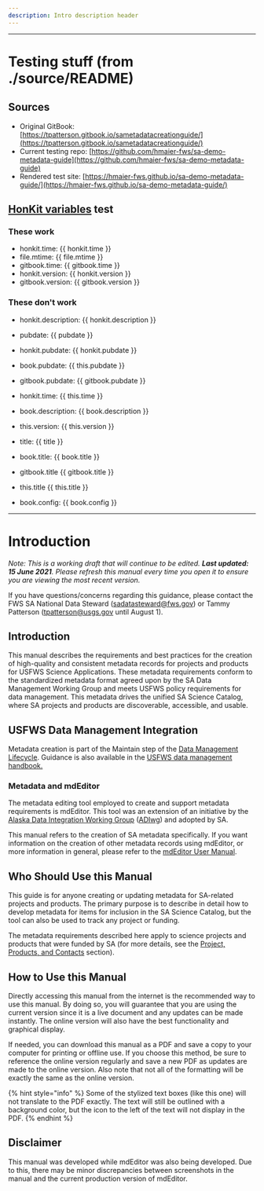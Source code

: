 ```yaml
---
description: Intro description header
---
```


---
# Testing stuff (from ./source/README)

## Sources

  - Original GitBook: [https://tpatterson.gitbook.io/sametadatacreationguide/](https://tpatterson.gitbook.io/sametadatacreationguide/)
  - Current testing repo: [https://github.com/hmaier-fws/sa-demo-metadata-guide](https://github.com/hmaier-fws/sa-demo-metadata-guide)
  - Rendered test site: [https://hmaier-fws.github.io/sa-demo-metadata-guide/](https://hmaier-fws.github.io/sa-demo-metadata-guide/)


## [HonKit variables](https://honkit.netlify.app/templating/variables.html) test

### These work

  - honkit.time: {{ honkit.time }}
  - file.mtime: {{ file.mtime }}
  - gitbook.time: {{ gitbook.time }}
  - honkit.version: {{ honkit.version }}
  - gitbook.version: {{ gitbook.version }}
    
  
### These don't work

  - honkit.description: {{ honkit.description }}
  - pubdate: {{ pubdate }}
  - honkit.pubdate: {{ honkit.pubdate }}
  - book.pubdate: {{ this.pubdate }}
  - gitbook.pubdate: {{ gitbook.pubdate }}
  - honkit.time: {{ this.time }}
  - book.description: {{ book.description }}
  - this.version: {{ this.version }}

 
  - title: {{ title }}
  - book.title: {{ book.title }}
  - gitbook.title {{ gitbook.title }}
  - this.title {{ this.title }}
  - book.config: {{ book.config }}

---

# Introduction


_Note: This is a working draft that will continue to be edited. **Last updated: 15 June 2021**. Please refresh this manual every time you open it to ensure you are viewing the most recent version._

If you have questions/concerns regarding this guidance, please contact the FWS SA National Data Steward (sadatasteward@fws.gov) or Tammy Patterson (tpatterson@usgs.gov until August 1).

## Introduction

This manual describes the requirements and best practices for the creation of high-quality and consistent metadata records for projects and products for USFWS Science Applications. These metadata requirements conform to the standardized metadata format agreed upon by the SA Data Management Working Group and meets USFWS policy requirements for data management. This metadata drives the unified SA Science Catalog, where SA projects and products are discoverable, accessible, and usable.

## USFWS Data Management Integration

Metadata creation is part of the Maintain step of the [Data Management Lifecycle](https://doimspp.sharepoint.com/sites/fws-data/SitePages/Data_management_life_cycle_home.aspx).   Guidance is also available in the [USFWS data management handbook.](https://doimspp.sharepoint.com/sites/fws-data/Shared%20Documents/Forms/AllItems.aspx?id=%2Fsites%2Ffws%2Ddata%2FShared%20Documents%2FDataManagementHandbook%2Epdf&parent=%2Fsites%2Ffws%2Ddata%2FShared%20Documents)

### Metadata and mdEditor

The metadata editing tool employed to create and support metadata requirements is mdEditor. This tool was an extension of an initiative by the [Alaska Data Integration Working Group](http://www.adiwg.org/about/) \([ADIwg](https://adiwg.gitbooks.io/mdeditor/content/GLOSSARY.html#adiwg)\) and adopted by SA.

This manual refers to the creation of SA metadata specifically. If you want information on the creation of other metadata records using mdEditor, or more information in general, please refer to the [mdEditor User Manual](https://adiwg.gitbooks.io/mdeditor/content/).

## Who Should Use this Manual

This guide is for anyone creating or updating metadata for SA-related projects and products. The primary purpose is to describe in detail how to develop metadata for items for inclusion in the SA Science Catalog, but the tool can also be used to track any project or funding.

The metadata requirements described here apply to science projects and products that were funded by SA \(for more details, see the [Project, Products, and Contacts](lcc-projects-products-contacts.md) section\).

## How to Use this Manual

Directly accessing this manual from the internet is the recommended way to use this manual. By doing so, you will guarantee that you are using the current version since it is a live document and any updates can be made instantly. The online version will also have the best functionality and graphical display.

If needed, you can download this manual as a PDF and save a copy to your computer for printing or offline use. If you choose this method, be sure to reference the online version regularly and save a new PDF as updates are made to the online version. Also note that not all of the formatting will be exactly the same as the online version.

{% hint style="info" %}
Some of the stylized text boxes (like this one) will not translate to the PDF exactly. The text will still be outlined with a background color, but the icon to the left of the text will not display in the PDF.
{% endhint %}

## Disclaimer

This manual was developed while mdEditor was also being developed. Due to this, there may be minor discrepancies between screenshots in the manual and the current production version of mdEditor.

